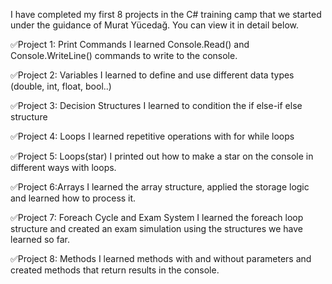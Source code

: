 I have completed my first 8 projects in the C# training camp that we started under the guidance of Murat Yücedağ. You can view it in detail below.

✅Project 1: Print Commands
I learned Console.Read() and Console.WriteLine() commands to write to the console.

✅Project 2: Variables
I learned to define and use different data types (double, int, float, bool..)

✅Project 3: Decision Structures 
I learned to condition the if else-if else structure

✅Project 4: Loops
I learned repetitive operations with for while loops

✅Project 5: Loops(star)
I printed out how to make a star on the console in different ways with loops.

✅Project 6:Arrays
I learned the array structure, applied the storage logic and learned how to process it.

✅Project 7: Foreach Cycle and Exam System 
I learned the foreach loop structure and created an exam simulation using the structures we have learned so far.

✅Project 8: Methods
I learned methods with and without parameters and created methods that return results in the console.



